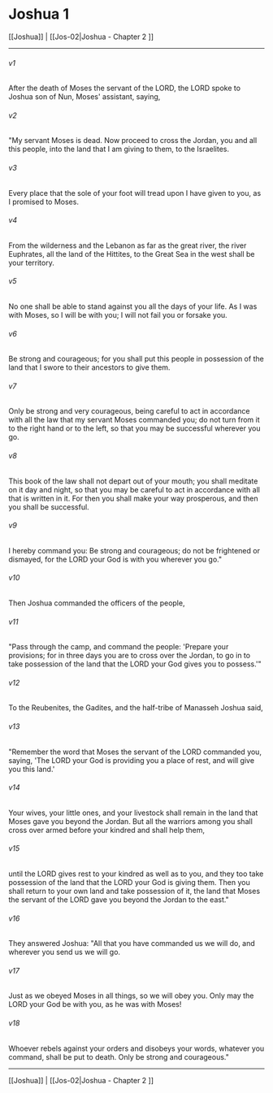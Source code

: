 # Joshua 1

[[Joshua]] | [[Jos-02|Joshua - Chapter 2 ]]
***

###### v1
After the death of Moses the servant of the LORD, the LORD spoke to Joshua son of Nun, Moses' assistant, saying,
###### v2
"My servant Moses is dead. Now proceed to cross the Jordan, you and all this people, into the land that I am giving to them, to the Israelites.
###### v3
Every place that the sole of your foot will tread upon I have given to you, as I promised to Moses.
###### v4
From the wilderness and the Lebanon as far as the great river, the river Euphrates, all the land of the Hittites, to the Great Sea in the west shall be your territory.
###### v5
No one shall be able to stand against you all the days of your life. As I was with Moses, so I will be with you; I will not fail you or forsake you.
###### v6
Be strong and courageous; for you shall put this people in possession of the land that I swore to their ancestors to give them.
###### v7
Only be strong and very courageous, being careful to act in accordance with all the law that my servant Moses commanded you; do not turn from it to the right hand or to the left, so that you may be successful wherever you go.
###### v8
This book of the law shall not depart out of your mouth; you shall meditate on it day and night, so that you may be careful to act in accordance with all that is written in it. For then you shall make your way prosperous, and then you shall be successful.
###### v9
I hereby command you: Be strong and courageous; do not be frightened or dismayed, for the LORD your God is with you wherever you go."
###### v10
Then Joshua commanded the officers of the people,
###### v11
"Pass through the camp, and command the people: 'Prepare your provisions; for in three days you are to cross over the Jordan, to go in to take possession of the land that the LORD your God gives you to possess.'"
###### v12
To the Reubenites, the Gadites, and the half-tribe of Manasseh Joshua said,
###### v13
"Remember the word that Moses the servant of the LORD commanded you, saying, 'The LORD your God is providing you a place of rest, and will give you this land.'
###### v14
Your wives, your little ones, and your livestock shall remain in the land that Moses gave you beyond the Jordan. But all the warriors among you shall cross over armed before your kindred and shall help them,
###### v15
until the LORD gives rest to your kindred as well as to you, and they too take possession of the land that the LORD your God is giving them. Then you shall return to your own land and take possession of it, the land that Moses the servant of the LORD gave you beyond the Jordan to the east."
###### v16
They answered Joshua: "All that you have commanded us we will do, and wherever you send us we will go.
###### v17
Just as we obeyed Moses in all things, so we will obey you. Only may the LORD your God be with you, as he was with Moses!
###### v18
Whoever rebels against your orders and disobeys your words, whatever you command, shall be put to death. Only be strong and courageous."

***

[[Joshua]] | [[Jos-02|Joshua - Chapter 2 ]]
